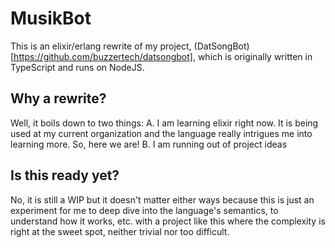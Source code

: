 # MusikBot

This is an elixir/erlang rewrite of my project, (DatSongBot)[https://github.com/buzzertech/datsongbot], which is originally written in TypeScript and runs on NodeJS.

## Why a rewrite?
Well, it boils down to two things:
A. I am learning elixir right now. It is being used at my current organization and the language really intrigues me into learning more. So, here we are!
B. I am running out of project ideas

## Is this ready yet?
No, it is still a WIP but it doesn't matter either ways because this is just an experiment for me to deep dive into the language's semantics, to understand how it works, etc. with a project like this where the complexity is right at the sweet spot, neither trivial nor too difficult.
